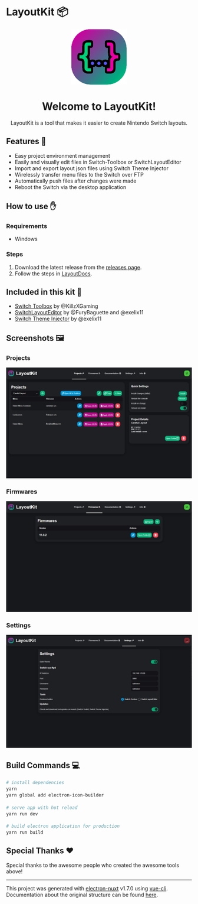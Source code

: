 # **LayoutKit** 📦

<p align="center">
  <img width="150" height="150" src="src/renderer/assets/icons/icon-256.png">
</p>
<h1 align="center">Welcome to LayoutKit!</h1>
<p align="center">
LayoutKit is a tool that makes it easier to create Nintendo Switch layouts.
</p>

## **Features** 📝

- Easy project environment management
- Easily and visually edit files in Switch-Toolbox or SwitchLayoutEditor
- Import and export layout json files using Switch Theme Injector
- Wirelessly transfer menu files to the Switch over FTP
- Automatically push files after changes were made
- Reboot the Switch via the desktop application

## **How to use** ✋

### **Requirements**

- Windows

### **Steps**

1. Download the latest release from the [releases page](https://github.com/ThemezerNX/LayoutKit/releases).
2. Follow the steps in [LayoutDocs](https://themezernx.github.io/LayoutDocs/guide/).

## **Included in this kit** 📜

- [Switch Toolbox](https://github.com/KillzXGaming/Switch-Toolbox) by @KillzXGaming
- [SwitchLayoutEditor](https://github.com/FuryBaguette/SwitchLayoutEditor) by @FuryBaguette and @exelix11
- [Switch Theme Injector](https://github.com/exelix11/SwitchThemeInjector) by @exelix11

## **Screenshots** 🖼️

### **Projects**

![Projects](screenshots/projects.jpg)

### **Firmwares**

![Firmwares](screenshots/firmwares.jpg)

### **Settings**

![Settings](screenshots/settings.jpg)

## **Build Commands** 💻

``` bash
# install dependencies
yarn
yarn global add electron-icon-builder

# serve app with hot reload
yarn run dev

# build electron application for production
yarn run build
```

## **Special Thanks** ❤️

Special thanks to the awesome people who created the awesome tools above!

---

This project was generated with [electron-nuxt](https://github.com/michalzaq12/electron-nuxt) v1.7.0
using [vue-cli](https://github.com/vuejs/vue-cli). Documentation about the original structure can be
found [here](https://github.com/michalzaq12/electron-nuxt/blob/master/README.md).
